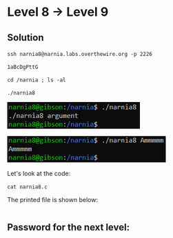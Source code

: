 # Level 8 → Level 9

## Solution
```
ssh narnia8@narnia.labs.overthewire.org -p 2226
```
```
1aBcDgPttG
```
```
cd /narnia ; ls -al
```
```
./narnia8
```

![](0.png)

![](1.png)


Let's look at the code:

```
cat narnia8.c
```

The printed file is shown below:

```c
```

## Password for the next level:
```

```
